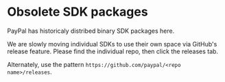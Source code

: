 Obsolete SDK packages
============

PayPal has historicaly distribed binary SDK packages here.

We are slowly moving individual SDKs to use their own space via GitHub's release feature. Please find the individual repo, then click the releases tab.

Alternately, use the pattern `https://github.com/paypal/<repo name>/releases`.
